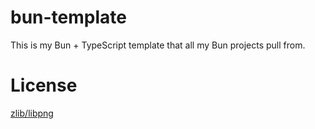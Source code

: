 # bun-template

This is my Bun + TypeScript template that all my Bun projects pull from.

# License

[zlib/libpng][license]

[license]: LICENSE.md "A link to the license file in this repository."

